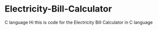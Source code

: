 # Electricity-Bill-Calculator
C language
Hi this is code for the Electricity Bill Calculator in C language
